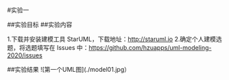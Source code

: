 #实验一

##实验目标
##实验内容

1.下载并安装建模工具 StarUML，下载地址：http://staruml.io
2.确定个人建模选题，将选题填写在 Issues 中：https://github.com/hzuapps/uml-modeling-2020/issues

##实验结果
![第一个UML图](./model01.jpg）
